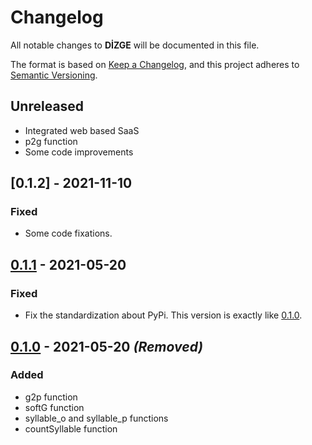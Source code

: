 # Changelog
All notable changes to **DİZGE** will be documented in this file.

The format is based on [Keep a Changelog](https://keepachangelog.com/en/1.0.0/),
and this project adheres to [Semantic Versioning](https://semver.org/spec/v2.0.0.html).

## Unreleased
- Integrated web based SaaS
- p2g function
- Some code improvements

## [0.1.2] - 2021-11-10
### Fixed
- Some code fixations.

## [0.1.1] - 2021-05-20
### Fixed
- Fix the standardization about PyPi. This version is exactly like [0.1.0].

## [0.1.0] - 2021-05-20 *(Removed)*
### Added
- g2p function
- softG function
- syllable_o and syllable_p functions
- countSyllable function

[0.1.1]: https://pypi.org/project/dizge/0.1.1/
[0.1.0]: https://pypi.org/project/dizge/0.1.0/
